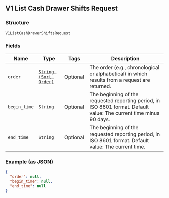 ## V1 List Cash Drawer Shifts Request

### Structure

`V1ListCashDrawerShiftsRequest`

### Fields

| Name | Type | Tags | Description |
|  --- | --- | --- | --- |
| `order` | [`String (Sort Order)`](/doc/models/sort-order.md) | Optional | The order (e.g., chronological or alphabetical) in which results from a request are returned. |
| `begin_time` | `String` | Optional | The beginning of the requested reporting period, in ISO 8601 format. Default value: The current time minus 90 days. |
| `end_time` | `String` | Optional | The beginning of the requested reporting period, in ISO 8601 format. Default value: The current time. |

### Example (as JSON)

```json
{
  "order": null,
  "begin_time": null,
  "end_time": null
}
```

